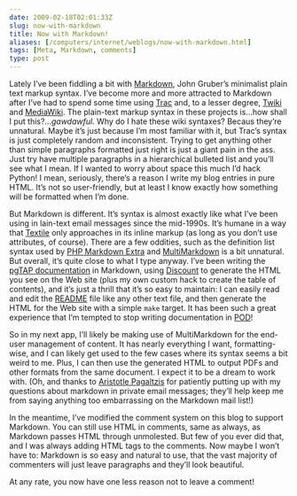 ```yaml
--- 
date: 2009-02-18T02:01:33Z
slug: now-with-markdown
title: Now with Markdown!
aliases: [/computers/internet/weblogs/now-with-markdown.html]
tags: [Meta, Markdown, comments]
type: post
---
```


<p>Lately I’ve been fiddling a bit
with <a href="http://daringfireball.net/projects/markdown/" title="Daring Fireball: Markdown">Markdown</a>, John Gruber’s minimalist plain text markup
syntax. I’ve become more and more attracted to Markdown after I’ve had to
spend some time using <a href="http://trac.edgewall.org/" title="The Trac Project">Trac</a> and, to a lesser degree,
<a href="http://www.twiki.org/" title="TWiki® - the Open Source Enterprise Wiki and Web 2.0 Application Platform">Twiki</a>
and <a href="http://www.mediawiki.org/wiki/MediaWiki">MediaWiki</a>. The
plain-text markup syntax in these projects is…how shall I put
this?…<em>gawdawful.</em> Why do I hate these wiki syntaxes? Becaus they’re
unnatural. Maybe it’s just because I’m most familiar with it, but Trac’s
syntax is just completely random and inconsistent. Trying to get anything
other than simple paragraphs formatted just right is just a giant pain in the
ass. Just try have multiple paragraphs in a hierarchical bulleted list and
you’ll see what I mean. If I wanted to worry about space this much I’d hack
Python! I mean, seriously, there’s a reason I write my blog entries in pure
HTML. It’s not so user-friendly, but at least I know exactly how something
will be formatted when I’m done.</p>

<p>But Markdown is different. It’s syntax is almost exactly like what I’ve
been using in lain-text email messages since the mid-1990s. It’s humane in a
way that <a href="http://www.textism.com/tools/textile/" title="Textile: A Humane Web Text Generator">Textile</a> only approaches in its inline markup
(as long as you don’t use attributes, of course). There are a few oddities,
such as the definition list syntax used
by <a href="http://michelf.com/projects/php-markdown/extra/">PHP Markdown Extra</a>
and <a href="http://fletcherpenney.net/multimarkdown/">MultiMarkdown</a> is a
bit unnatural. But overall, it’s quite close to what I type anyway. I’ve been
writing
the <a href="http://pgtap.projects.postgresql.org/documentation.html">pgTAP documentation</a> in Markdown,
using <a href="http://www.pell.portland.or.us/~orc/Code/markdown/" title="Discount — a C implementation of the Markdown markup language">Discount</a> to generate the HTML you see on the Web site (plus my
own custom hack to create the table of contents), and it’s just a thrill that
it’s so easy to maintain: I can easily read and edit
the <a href="https://svn.kineticode.com/pgtap/trunk/README.pgtap" title="pgTAP README">README</a> file like any other text file, and then generate the HTML
for the Web site with a simple <code>make</code> target. It has been such a
great experience that I’m tempted to stop writing documentation
in <a href="http://perldoc.perl.org/perlpod.html" title="perlpod - the Plain Old Documentation format">POD</a>!</p>

<p>So in my next app, I’ll likely be making use of MultiMarkdown for the
end-user management of content. It has nearly everything I want,
formatting-wise, and I can likely get used to the few cases where its syntax
seems a bit weird to me. Plus, I can then use the generated HTML to output
PDFs and other formats from the same document. I expect it to be a dream to
work with. (Oh, and thanks to <a href="http://plasmasturm.org/">Aristotle Pagaltzis</a> for patiently putting up with my questions about markdown in
private email messages; they’ll help keep me from saying anything too
embarrassing on the Markdown mail list!)</p>

<p>In the meantime, I’ve modified the comment system on this blog to support
Markdown. You can still use HTML in comments, same as always, as Markdown
passes HTML through unmolested. But few of you ever did that, and I was always
adding HTML tags to the comments. Now maybe I won’t have to: Markdown is so
easy and natural to use, that the vast majority of commenters will just leave
paragraphs and they’ll look beautiful.</p>

<p>At any rate, you now have one less reason not to leave a comment!</p>
